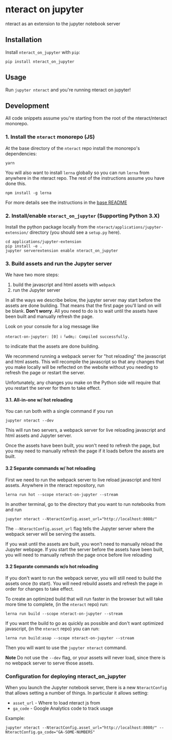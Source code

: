 # nteract on jupyter

nteract as an extension to the jupyter notebook server

## Installation

Install `nteract_on_jupyter` with `pip`:

```
pip install nteract_on_jupyter
```

## Usage

Run `jupyter nteract` and you're running nteract on jupyter!

## Development

All code snippets assume you're starting from the root of the nteract/nteract monorepo.

### 1. Install the `nteract` monorepo (JS)

At the base directory of the `nteract` repo install the monorepo's dependencies:

```
yarn
```

You will also want to install `lerna` globally so you can run `lerna` from anywhere in the nteract repo. The rest of the instructions assume you have done this.

```
npm install -g lerna
```

For more details see the instructions in the [base README](../../README.md#set-the-monorepo-up-in-dev-mode)

### 2. Install/enable `nteract_on_jupyter` (Supporting Python 3.X)

Install the python package locally from the `nteract/applications/jupyter-extension/` directory (you should see a `setup.py` here).

```
cd applications/jupyter-extension
pip install -e .
jupyter serverextension enable nteract_on_jupyter
```

### 3. Build assets and run the Jupyter server

We have two more steps:

1. build the javascript and html assets with `webpack`
2. run the Jupyter server

In all the ways we describe below, the jupyter server may start before the assets are done building. That means that the first page you'll land on will be blank. **Don't worry**. All you need to do is to wait until the assets have been built and manually refresh the page.

Look on your console for a log message like

```
nteract-on-jupyter: [0] ℹ ｢wdm｣: Compiled successfully.
```

to indicate that the assets are done building.

We recommend running a webpack server for "hot reloading" the javascript and html assets. This will recompile the javascript so that any changes that you make locally will be reflected on the website without you needing to refresh the page or restart the server.

Unfortunately, any changes you make on the Python side will require that you restart the server for them to take effect.

#### 3.1. All-in-one w/ hot reloading

You can run both with a single command if you run

```
jupyter nteract --dev
```

This will run two servers, a webpack server for live reloading javascript and html assets and Jupyter server.

Once the assets have been built, you won't need to refresh the page, but you may need to manually refresh the page if it loads before the assets are built.

#### 3.2 Separate commands w/ hot reloading

First we need to run the webpack server to live reload javascript and html assets. Anywhere in the nteract repository, run

```
lerna run hot --scope nteract-on-jupyter --stream
```

In another terminal, go to the directory that you want to run notebooks from and run

```
jupyter nteract --NteractConfig.asset_url="http://localhost:8080/"
```

The `--NteractConfig.asset_url` flag tells the Jupyter server where the webpack server will be serving the assets.

If you wait until the assets are built, you won't need to manually reload the Jupyter webpage. If you start the server before the assets have been built, you will need to manually refresh the page once before live reloading

#### 3.2 Separate commands w/o hot reloading

If you don't want to run the webpack server, you will still need to build the assets once (to start). You will need rebuild assets and refresh the page in order for changes to take effect.

To create an optimized build that will run faster in the browser but will take more time to complete, (in the `nteract` repo) run:

```
lerna run build --scope nteract-on-jupyter --stream
```

If you want the build to go as quickly as possible and don't want optimized javascript, (in the `nteract` repo) you can run:

```
lerna run build:asap --scope nteract-on-jupyter --stream
```

Then you will want to use the `jupyter nteract` command.

**Note** Do not use the `--dev` flag, or your assets will never load, since there is no webpack server to serve those assets.

### Configuration for deploying nteract_on_jupyter

When you launch the Jupyter notebook server, there is a new `NteractConfig` that allows setting a number of things. In particular it allows setting:

- `asset_url` - Where to load nteract js from
- `ga_code` - Google Analytics code to track usage

Example:

```
jupyter nteract --NteractConfig.asset_url="http://localhost:8080/" --NteractConfig.ga_code="GA-SOME-NUMBERS"
```
